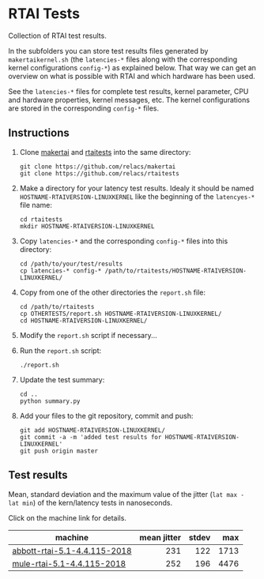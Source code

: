 # RTAI Tests

Collection of RTAI test results.

In the subfolders you can store test results files generated by
`makertaikernel.sh` (the `latencies-*` files along with the
corresponding kernel configurations `config-*`) as explained
below. That way we can get an overview on what is possible with RTAI
and which hardware has been used.

See the `latencies-*` files for complete test results, kernel
parameter, CPU and hardware properties, kernel messages, etc.  The
kernel configurations are stored in the corresponding `config-*`
files.


## Instructions

 1. Clone [makertai](https://github.com/relacs/makertai) and
    [rtaitests](https://github.com/relacs/rtaitests.git) into the same
    directory:
    ```
    git clone https://github.com/relacs/makertai
    git clone https://github.com/relacs/rtaitests
    ```

 2. Make a directory for your latency test results. Idealy it should
    be named `HOSTNAME-RTAIVERSION-LINUXKERNEL` like the beginning of
    the `latencyes-*` file name:
    ```
    cd rtaitests
    mkdir HOSTNAME-RTAIVERSION-LINUXKERNEL
    ```

 3. Copy `latencies-*` and the corresponding `config-*` files into this directory:
    ```
    cd /path/to/your/test/results
    cp latencies-* config-* /path/to/rtaitests/HOSTNAME-RTAIVERSION-LINUXKERNEL/
    ```

 4. Copy from one of the other directories the `report.sh` file:
    ```
    cd /path/to/rtaitests
    cp OTHERTESTS/report.sh HOSTNAME-RTAIVERSION-LINUXKERNEL/
    cd HOSTNAME-RTAIVERSION-LINUXKERNEL/
    ```

 5. Modify the `report.sh` script if necessary...

 6. Run the `report.sh` script:
    ```
    ./report.sh
    ```

 7. Update the test summary:
    ```
    cd ..
    python summary.py
    ```

 8. Add your files to the git repository, commit and push:
    ```
    git add HOSTNAME-RTAIVERSION-LINUXKERNEL/
    git commit -a -m 'added test results for HOSTNAME-RTAIVERSION-LINUXKERNEL'
    git push origin master
    ```

## Test results

Mean, standard deviation and the maximum value of the jitter (`lat max - lat min`) 
of the kern/latency tests in nanoseconds.

Click on the machine link for details.

| machine                                                                | mean jitter | stdev | max  |
|------------------------------------------------------------------------|------------:|------:|-----:|
| [abbott-rtai-5.1-4.4.115-2018](abbott-rtai-5.1-4.4.115-2018/report.md) |         231 |   122 | 1713 |
| [mule-rtai-5.1-4.4.115-2018](mule-rtai-5.1-4.4.115-2018/report.md)     |         252 |   196 | 4476 |
